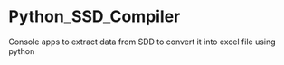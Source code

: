 # Python_SSD_Compiler
Console apps to extract data from SDD to convert it into excel file using python
